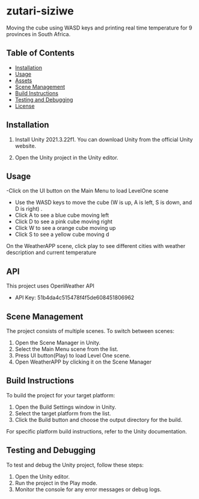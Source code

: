 # zutari-siziwe
Moving the cube using WASD keys and printing real time temperature for 9 provinces in South Africa.

## Table of Contents

- [Installation](#installation)
- [Usage](#usage)
- [Assets](#assets)
- [Scene Management](#scene-management)
- [Build Instructions](#build-instructions)
- [Testing and Debugging](#testing-and-debugging)
- [License](#license)

## Installation

1. Install Unity 2021.3.22f1. You can download Unity from the official Unity website.

2. Open the Unity project in the Unity editor.

## Usage

-Click on the UI button on the Main Menu to load LevelOne scene
- Use the WASD keys to move the cube (W is up, A is left, S is down, and D is right) .
- Click A to see a blue cube moving left
- Click D to see a pink cube moving right
- Click W to see a orange cube moving up
- Click S to see a yellow cube moving d

 On the WeatherAPP scene, click play to see different cities with weather description and current temperature

## API

This project uses OpenWeather API
- API Key: 51b4da4c515478f4f5de608451806962

## Scene Management

The project consists of multiple scenes. To switch between scenes:
1. Open the Scene Manager in Unity.
2. Select the Main Menu scene from the list.
3. Press UI button(Play) to load Level One scene.
4. Open WeatherAPP by clicking it on the Scene Manager

## Build Instructions

To build the project for your target platform:
1. Open the Build Settings window in Unity.
2. Select the target platform from the list.
3. Click the Build button and choose the output directory for the build.

For specific platform build instructions, refer to the Unity documentation.

## Testing and Debugging

To test and debug the Unity project, follow these steps:
1. Open the Unity editor.
2. Run the project in the Play mode.
3. Monitor the console for any error messages or debug logs.

